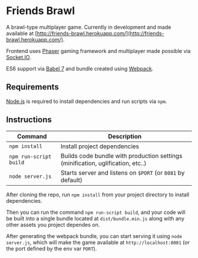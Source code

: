 # Friends Brawl

A brawl-type multiplayer game. Currently in development and made available at [http://friends-brawl.herokuapp.com/](http://friends-brawl.herokuapp.com/).

Frontend uses [Phaser](https://phaser.io/phaser3) gaming framework and multiplayer made possible via [Socket.IO](https://socket.io/).

ES6 support via [Babel 7](https://babeljs.io/) and bundle created using [Webpack](https://webpack.js.org/).

## Requirements

[Node.js](https://nodejs.org) is required to install dependencies and run scripts via `npm`.

## Instructions

| Command | Description |
|---------|-------------|
| `npm install` | Install project dependencies |
| `npm run-script build` | Builds code bundle with production settings (minification, uglification, etc..) |
| `node server.js` | Starts server and listens on `$PORT` (or `8081` by default) |

After cloning the repo, run `npm install` from your project directory to install dependencies.

Then you can run the command `npm run-script build`, and your code will be built into a single bundle
located at  `dist/bundle.min.js` along with any other assets you project dependes on.

After generating the webpack bundle, you can start serving it using `node server.js`, which will make the game
available at `http://localhost:8081` (or the port defined by the env var `PORT`).

